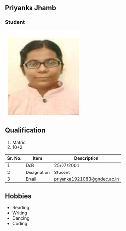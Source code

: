 
## Priyanka Jhamb

### Student

![Display picture](Photos/priyankajhamb.png)

## Qualification

1. Matric 
2. 10+2

| Sr. No. | Item        | Description     |
| ------- | ----------- | --------------- |
| 1       | DoB         | 25/07/2001    |
| 2       | Designation | Student       |
| 3       | Email       | priyanka1921083@gndec.ac.in |

## Hobbies

- Reading
- Writing
- Dancing
- Coding

